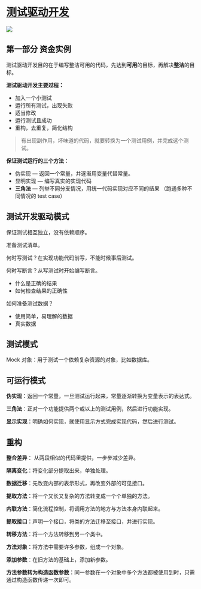 
# [测试驱动开发](https://book.douban.com/subject/1230036/)

![](https://tva1.sinaimg.cn/large/006y8mN6ly1g6gxknvklqj30c00f40u9.jpg)

## 第一部分 资金实例

测试驱动开发目的在于编写整洁可用的代码，先达到**可用**的目标，再解决**整洁**的目标。

**测试驱动开发主要过程：**

- 加入一个小测试
- 运行所有测试，出现失败
- 适当修改
- 运行测试且成功
- 重构，去重复，简化结构

> 有出现副作用，坏味道的代码，就要转换为一个测试用例，并完成这个测试。

**保证测试运行的三个方法：**

- 伪实现 — 返回一个常量，并逐渐用变量代替常量。
- 显明实现 — 编写真实的实现代码
- **三角法** — 列举不同分支情况，用统一代码实现对应不同的结果 （跑通多种不同情况的 test case）

## 测试开发驱动模式

保证测试相互独立，没有依赖顺序。

准备测试清单。

何时写测试？在实现功能代码前写，不能时候事后测试。

何时写断言？从写测试时开始编写断言。

- 什么是正确的结果
- 如何检查结果的正确性

如何准备测试数据？

- 使用简单，易理解的数据
- 真实数据

## 测试模式

Mock 对象：用于测试一个依赖复杂资源的对象，比如数据库。

## 可运行模式

**伪实现**：返回一个常量，一旦测试运行起来，常量逐渐转换为变量表示的表达式。

**三角法**：正对一个功能提供两个或以上的测试用例，然后进行功能实现。

**显示实现**：明确如何实现，就使用显示方式完成实现代码，然后进行测试。



## 重构

**整合差异**： 从两段相似的代码里提供，一步步减少差异。

**隔离变化**：将变化部分提取出来，单独处理。

**数据迁移**：先改变内部的表示形式，再改变外部的可见接口。

**提取方法**：将一个又长又复杂的方法转变成一个个单独的方法。

**内联方法**：简化流程控制，将调用方法的地方与方法本身内联起来。

**提取接口**：声明一个接口，将类的方法迁移至接口，并进行实现。

**转移方法**：将一个方法转移到另一个类中。

**方法对象**：将方法中需要许多参数，组成一个对象。

**添加参数**：在旧方法的基础上，添加新参数。

**方法参数转为构造函数参数**：同一参数在一个对象中多个方法都被使用到时，只需通过构造函数传递一次即可。


